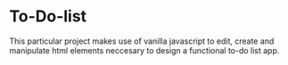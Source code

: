 # To-Do-list
This particular project makes use of vanilla javascript to edit, create 
and manipulate html elements neccesary to design a functional to-do list app. 
